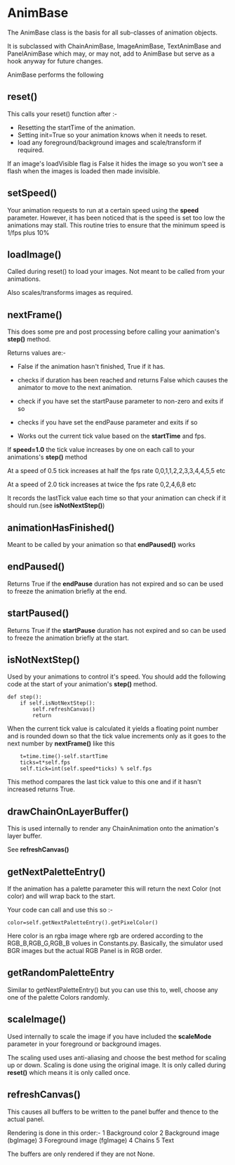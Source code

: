 # AnimBase

The AnimBase class is the basis for all sub-classes of animation objects.

It is subclassed with ChainAnimBase, ImageAnimBase, TextAnimBase and PanelAnimBase which may, or may not, add to 
AnimBase but serve as a hook anyway for future changes.

AnimBase performs the following 


## reset()

This calls your reset() function after :-

- Resetting the startTime of the animation. 
- Setting init=True so your animation knows when it needs to reset.
- load any foreground/background images and scale/transform if required.

If an image's loadVisible flag is False it hides the image so you won't see a flash when the images is loaded then 
made invisible.

## setSpeed()

Your animation requests to run at a certain speed using the **speed** parameter. However, it has been noticed that is 
the speed is set too low the animations may stall. This routine tries to ensure that the minimum speed is 1/fps plus 10%


## loadImage()

Called during reset() to load your images. Not meant to be called from your animations.

Also scales/transforms images as required.


## nextFrame()

This does some pre and post processing before calling your aanimation's **step()** method.

Returns values are:-
- False if the animation hasn't finished, True if it has.

- checks if duration has been reached and returns False which causes the animator to move to the next animation.
- check if you have set the startPause parameter to non-zero and exits if so
- checks if you have set the endPause parameter and exits if so
- Works out the current tick value based on the **startTime** and fps.

If **speed=1.0** the tick value increases by one on each call to your animations's **step()** method

At a speed of 0.5 tick increases at half the fps rate 0,0,1,1,2,2,3,3,4,4,5,5 etc

At a speed of 2.0 tick increases at twice the fps rate 0,2,4,6,8 etc 

It records the lastTick value each time so that your animation can check if it should run.(see **isNotNextStep()**)


## animationHasFinished()

Meant to be called by your animation so that **endPaused()** works


## endPaused()

Returns True if the **endPause** duration has not expired and so can be used to freeze the animation briefly at the end.

## startPaused()

Returns True if the **startPause** duration has not expired and so can be used to freeze the animation briefly at the 
start.

## isNotNextStep()

Used by your animations to control it's speed. You should add the following code at the start of your animation's 
**step()** method.

    def step():
        if self.isNotNextStep():
            self.refreshCanvas()
            return

When the current tick value is calculated it yields a floating point number and is rounded down so that the tick 
value increments only as it goes to the next number by **nextFrame()** like this

        t=time.time()-self.startTime 
        ticks=t*self.fps 
        self.tick=int(self.speed*ticks) % self.fps

This method compares the last tick value to this one and if it hasn't increased returns True.


## drawChainOnLayerBuffer()

This is used internally to render any ChainAnimation onto the animation's layer buffer.

See **refreshCanvas()**

## getNextPaletteEntry()

If the animation has a palette parameter this will return the next Color (not color) and will wrap back to the start.

Your code can call and use this so :-

    color=self.getNextPaletteEntry().getPixelColor()
    
 Here color is an rgba image where rgb are ordered according to the RGB_B,RGB_G,RGB_B volues in Constants.py. 
 Basically, the simulator used BGR images but the actual RGB Panel is in RGB order.

## getRandomPaletteEntry

Similar to getNextPaletteEntry() but you can use this to, well, choose any one of the palette Colors randomly. 

## scaleImage()

Used internally to scale the image if you have included the **scaleMode** parameter in your foreground or background images.

The scaling used uses anti-aliasing and choose the best method for scaling up or down. Scaling is done using the 
original image. It is only called during **reset()** which means it is only called once. 

## refreshCanvas()

This causes all buffers to be written to the panel buffer and thence to the actual panel.

Rendering is done in this order:-
1 Background color
2 Background image (bgImage)
3 Foreground image (fgImage)
4 Chains
5 Text

The buffers are only rendered if they are not None.
